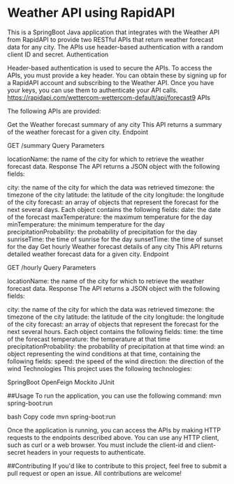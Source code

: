 # Weather API using RapidAPI

This is a SpringBoot Java application that integrates with the Weather API from RapidAPI to provide two RESTful APIs that return weather forecast data for any city. The APIs use header-based authentication with a random client ID and secret.
Authentication

Header-based authentication is used to secure the APIs. To access the APIs, you must provide a key header. You can obtain these by signing up for a RapidAPI account and subscribing to the Weather API. Once you have your keys, you can use them to authenticate your API calls. https://rapidapi.com/wettercom-wettercom-default/api/forecast9
APIs

The following APIs are provided:

Get the Weather forecast summary of any city This API returns a summary of the weather forecast for a given city.
Endpoint

GET /summary
Query Parameters

locationName: the name of the city for which to retrieve the weather forecast data. Response The API returns a JSON object with the following fields:

city: the name of the city for which the data was retrieved timezone: the timezone of the city latitude: the latitude of the city longitude: the longitude of the city forecast: an array of objects that represent the forecast for the next several days. Each object contains the following fields: date: the date of the forecast maxTemperature: the maximum temperature for the day minTemperature: the minimum temperature for the day precipitationProbability: the probability of precipitation for the day sunriseTime: the time of sunrise for the day sunsetTime: the time of sunset for the day Get hourly Weather forecast details of any city This API returns detailed weather forecast data for a given city.
Endpoint

GET /hourly
Query Parameters

locationName: the name of the city for which to retrieve the weather forecast data. Response The API returns a JSON object with the following fields:

city: the name of the city for which the data was retrieved timezone: the timezone of the city latitude: the latitude of the city longitude: the longitude of the city forecast: an array of objects that represent the forecast for the next several hours. Each object contains the following fields: time: the time of the forecast temperature: the temperature at that time precipitationProbability: the probability of precipitation at that time wind: an object representing the wind conditions at that time, containing the following fields: speed: the speed of the wind direction: the direction of the wind Technologies This project uses the following technologies:

SpringBoot OpenFeign Mockito JUnit

##Usage To run the application, you can use the following command: mvn spring-boot:run

bash Copy code mvn spring-boot:run

Once the application is running, you can access the APIs by making HTTP requests to the endpoints described above. You can use any HTTP client, such as curl or a web browser. You must include the client-id and client-secret headers in your requests to authenticate.

##Contributing If you'd like to contribute to this project, feel free to submit a pull request or open an issue. All contributions are welcome!
